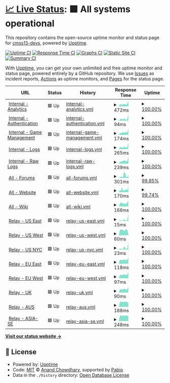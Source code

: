 # [📈 Live Status](https://status.cm-ss13.com): <!--live status--> **🟩 All systems operational**

This repository contains the open-source uptime monitor and status page for [cmss13-devs](https://cm-ss13.com), powered by [Upptime](https://github.com/upptime/upptime).

[![Uptime CI](https://github.com/cmss13-devs/status/workflows/Uptime%20CI/badge.svg)](https://github.com/cmss13-devs/status/actions?query=workflow%3A%22Uptime+CI%22)
[![Response Time CI](https://github.com/cmss13-devs/status/workflows/Response%20Time%20CI/badge.svg)](https://github.com/cmss13-devs/status/actions?query=workflow%3A%22Response+Time+CI%22)
[![Graphs CI](https://github.com/cmss13-devs/status/workflows/Graphs%20CI/badge.svg)](https://github.com/cmss13-devs/status/actions?query=workflow%3A%22Graphs+CI%22)
[![Static Site CI](https://github.com/cmss13-devs/status/workflows/Static%20Site%20CI/badge.svg)](https://github.com/cmss13-devs/status/actions?query=workflow%3A%22Static+Site+CI%22)
[![Summary CI](https://github.com/cmss13-devs/status/workflows/Summary%20CI/badge.svg)](https://github.com/cmss13-devs/status/actions?query=workflow%3A%22Summary+CI%22)

With [Upptime](https://upptime.js.org), you can get your own unlimited and free uptime monitor and status page, powered entirely by a GitHub repository. We use [Issues](https://github.com/cmss13-devs/status/issues) as incident reports, [Actions](https://github.com/cmss13-devs/status/actions) as uptime monitors, and [Pages](https://status.cm-ss13.com) for the status page.

<!--start: status pages-->
<!-- This summary is generated by Upptime (https://github.com/upptime/upptime) -->
<!-- Do not edit this manually, your changes will be overwritten -->
<!-- prettier-ignore -->
| URL | Status | History | Response Time | Uptime |
| --- | ------ | ------- | ------------- | ------ |
| <img alt="" src="https://icons.duckduckgo.com/ip3/grafana.cm-ss13.com.ico" height="13"> [Internal - Analytics](https://grafana.cm-ss13.com) | 🟩 Up | [internal-analytics.yml](https://github.com/cmss13-devs/status/commits/HEAD/history/internal-analytics.yml) | <details><summary><img alt="Response time graph" src="./graphs/internal-analytics/response-time-week.png" height="20"> 472ms</summary><br><a href="https://status.cm-ss13.com/history/internal-analytics"><img alt="Response time 804" src="https://img.shields.io/endpoint?url=https%3A%2F%2Fraw.githubusercontent.com%2Fcmss13-devs%2Fstatus%2FHEAD%2Fapi%2Finternal-analytics%2Fresponse-time.json"></a><br><a href="https://status.cm-ss13.com/history/internal-analytics"><img alt="24-hour response time 1018" src="https://img.shields.io/endpoint?url=https%3A%2F%2Fraw.githubusercontent.com%2Fcmss13-devs%2Fstatus%2FHEAD%2Fapi%2Finternal-analytics%2Fresponse-time-day.json"></a><br><a href="https://status.cm-ss13.com/history/internal-analytics"><img alt="7-day response time 472" src="https://img.shields.io/endpoint?url=https%3A%2F%2Fraw.githubusercontent.com%2Fcmss13-devs%2Fstatus%2FHEAD%2Fapi%2Finternal-analytics%2Fresponse-time-week.json"></a><br><a href="https://status.cm-ss13.com/history/internal-analytics"><img alt="30-day response time 1180" src="https://img.shields.io/endpoint?url=https%3A%2F%2Fraw.githubusercontent.com%2Fcmss13-devs%2Fstatus%2FHEAD%2Fapi%2Finternal-analytics%2Fresponse-time-month.json"></a><br><a href="https://status.cm-ss13.com/history/internal-analytics"><img alt="1-year response time 804" src="https://img.shields.io/endpoint?url=https%3A%2F%2Fraw.githubusercontent.com%2Fcmss13-devs%2Fstatus%2FHEAD%2Fapi%2Finternal-analytics%2Fresponse-time-year.json"></a></details> | <details><summary><a href="https://status.cm-ss13.com/history/internal-analytics">100.00%</a></summary><a href="https://status.cm-ss13.com/history/internal-analytics"><img alt="All-time uptime 99.93%" src="https://img.shields.io/endpoint?url=https%3A%2F%2Fraw.githubusercontent.com%2Fcmss13-devs%2Fstatus%2FHEAD%2Fapi%2Finternal-analytics%2Fuptime.json"></a><br><a href="https://status.cm-ss13.com/history/internal-analytics"><img alt="24-hour uptime 100.00%" src="https://img.shields.io/endpoint?url=https%3A%2F%2Fraw.githubusercontent.com%2Fcmss13-devs%2Fstatus%2FHEAD%2Fapi%2Finternal-analytics%2Fuptime-day.json"></a><br><a href="https://status.cm-ss13.com/history/internal-analytics"><img alt="7-day uptime 100.00%" src="https://img.shields.io/endpoint?url=https%3A%2F%2Fraw.githubusercontent.com%2Fcmss13-devs%2Fstatus%2FHEAD%2Fapi%2Finternal-analytics%2Fuptime-week.json"></a><br><a href="https://status.cm-ss13.com/history/internal-analytics"><img alt="30-day uptime 99.83%" src="https://img.shields.io/endpoint?url=https%3A%2F%2Fraw.githubusercontent.com%2Fcmss13-devs%2Fstatus%2FHEAD%2Fapi%2Finternal-analytics%2Fuptime-month.json"></a><br><a href="https://status.cm-ss13.com/history/internal-analytics"><img alt="1-year uptime 99.93%" src="https://img.shields.io/endpoint?url=https%3A%2F%2Fraw.githubusercontent.com%2Fcmss13-devs%2Fstatus%2FHEAD%2Fapi%2Finternal-analytics%2Fuptime-year.json"></a></details>
| <img alt="" src="https://icons.duckduckgo.com/ip3/auth.cm-ss13.com.ico" height="13"> [Internal - Authentication](https://auth.cm-ss13.com) | 🟩 Up | [internal-authentication.yml](https://github.com/cmss13-devs/status/commits/HEAD/history/internal-authentication.yml) | <details><summary><img alt="Response time graph" src="./graphs/internal-authentication/response-time-week.png" height="20"> 94ms</summary><br><a href="https://status.cm-ss13.com/history/internal-authentication"><img alt="Response time 477" src="https://img.shields.io/endpoint?url=https%3A%2F%2Fraw.githubusercontent.com%2Fcmss13-devs%2Fstatus%2FHEAD%2Fapi%2Finternal-authentication%2Fresponse-time.json"></a><br><a href="https://status.cm-ss13.com/history/internal-authentication"><img alt="24-hour response time 273" src="https://img.shields.io/endpoint?url=https%3A%2F%2Fraw.githubusercontent.com%2Fcmss13-devs%2Fstatus%2FHEAD%2Fapi%2Finternal-authentication%2Fresponse-time-day.json"></a><br><a href="https://status.cm-ss13.com/history/internal-authentication"><img alt="7-day response time 94" src="https://img.shields.io/endpoint?url=https%3A%2F%2Fraw.githubusercontent.com%2Fcmss13-devs%2Fstatus%2FHEAD%2Fapi%2Finternal-authentication%2Fresponse-time-week.json"></a><br><a href="https://status.cm-ss13.com/history/internal-authentication"><img alt="30-day response time 1066" src="https://img.shields.io/endpoint?url=https%3A%2F%2Fraw.githubusercontent.com%2Fcmss13-devs%2Fstatus%2FHEAD%2Fapi%2Finternal-authentication%2Fresponse-time-month.json"></a><br><a href="https://status.cm-ss13.com/history/internal-authentication"><img alt="1-year response time 477" src="https://img.shields.io/endpoint?url=https%3A%2F%2Fraw.githubusercontent.com%2Fcmss13-devs%2Fstatus%2FHEAD%2Fapi%2Finternal-authentication%2Fresponse-time-year.json"></a></details> | <details><summary><a href="https://status.cm-ss13.com/history/internal-authentication">100.00%</a></summary><a href="https://status.cm-ss13.com/history/internal-authentication"><img alt="All-time uptime 99.94%" src="https://img.shields.io/endpoint?url=https%3A%2F%2Fraw.githubusercontent.com%2Fcmss13-devs%2Fstatus%2FHEAD%2Fapi%2Finternal-authentication%2Fuptime.json"></a><br><a href="https://status.cm-ss13.com/history/internal-authentication"><img alt="24-hour uptime 100.00%" src="https://img.shields.io/endpoint?url=https%3A%2F%2Fraw.githubusercontent.com%2Fcmss13-devs%2Fstatus%2FHEAD%2Fapi%2Finternal-authentication%2Fuptime-day.json"></a><br><a href="https://status.cm-ss13.com/history/internal-authentication"><img alt="7-day uptime 100.00%" src="https://img.shields.io/endpoint?url=https%3A%2F%2Fraw.githubusercontent.com%2Fcmss13-devs%2Fstatus%2FHEAD%2Fapi%2Finternal-authentication%2Fuptime-week.json"></a><br><a href="https://status.cm-ss13.com/history/internal-authentication"><img alt="30-day uptime 99.85%" src="https://img.shields.io/endpoint?url=https%3A%2F%2Fraw.githubusercontent.com%2Fcmss13-devs%2Fstatus%2FHEAD%2Fapi%2Finternal-authentication%2Fuptime-month.json"></a><br><a href="https://status.cm-ss13.com/history/internal-authentication"><img alt="1-year uptime 99.94%" src="https://img.shields.io/endpoint?url=https%3A%2F%2Fraw.githubusercontent.com%2Fcmss13-devs%2Fstatus%2FHEAD%2Fapi%2Finternal-authentication%2Fuptime-year.json"></a></details>
| <img alt="" src="https://icons.duckduckgo.com/ip3/tgs.cm-ss13.com.ico" height="13"> [Internal - Game Management](https://tgs.cm-ss13.com) | 🟩 Up | [internal-game-management.yml](https://github.com/cmss13-devs/status/commits/HEAD/history/internal-game-management.yml) | <details><summary><img alt="Response time graph" src="./graphs/internal-game-management/response-time-week.png" height="20"> 174ms</summary><br><a href="https://status.cm-ss13.com/history/internal-game-management"><img alt="Response time 434" src="https://img.shields.io/endpoint?url=https%3A%2F%2Fraw.githubusercontent.com%2Fcmss13-devs%2Fstatus%2FHEAD%2Fapi%2Finternal-game-management%2Fresponse-time.json"></a><br><a href="https://status.cm-ss13.com/history/internal-game-management"><img alt="24-hour response time 379" src="https://img.shields.io/endpoint?url=https%3A%2F%2Fraw.githubusercontent.com%2Fcmss13-devs%2Fstatus%2FHEAD%2Fapi%2Finternal-game-management%2Fresponse-time-day.json"></a><br><a href="https://status.cm-ss13.com/history/internal-game-management"><img alt="7-day response time 174" src="https://img.shields.io/endpoint?url=https%3A%2F%2Fraw.githubusercontent.com%2Fcmss13-devs%2Fstatus%2FHEAD%2Fapi%2Finternal-game-management%2Fresponse-time-week.json"></a><br><a href="https://status.cm-ss13.com/history/internal-game-management"><img alt="30-day response time 808" src="https://img.shields.io/endpoint?url=https%3A%2F%2Fraw.githubusercontent.com%2Fcmss13-devs%2Fstatus%2FHEAD%2Fapi%2Finternal-game-management%2Fresponse-time-month.json"></a><br><a href="https://status.cm-ss13.com/history/internal-game-management"><img alt="1-year response time 434" src="https://img.shields.io/endpoint?url=https%3A%2F%2Fraw.githubusercontent.com%2Fcmss13-devs%2Fstatus%2FHEAD%2Fapi%2Finternal-game-management%2Fresponse-time-year.json"></a></details> | <details><summary><a href="https://status.cm-ss13.com/history/internal-game-management">100.00%</a></summary><a href="https://status.cm-ss13.com/history/internal-game-management"><img alt="All-time uptime 99.92%" src="https://img.shields.io/endpoint?url=https%3A%2F%2Fraw.githubusercontent.com%2Fcmss13-devs%2Fstatus%2FHEAD%2Fapi%2Finternal-game-management%2Fuptime.json"></a><br><a href="https://status.cm-ss13.com/history/internal-game-management"><img alt="24-hour uptime 100.00%" src="https://img.shields.io/endpoint?url=https%3A%2F%2Fraw.githubusercontent.com%2Fcmss13-devs%2Fstatus%2FHEAD%2Fapi%2Finternal-game-management%2Fuptime-day.json"></a><br><a href="https://status.cm-ss13.com/history/internal-game-management"><img alt="7-day uptime 100.00%" src="https://img.shields.io/endpoint?url=https%3A%2F%2Fraw.githubusercontent.com%2Fcmss13-devs%2Fstatus%2FHEAD%2Fapi%2Finternal-game-management%2Fuptime-week.json"></a><br><a href="https://status.cm-ss13.com/history/internal-game-management"><img alt="30-day uptime 99.80%" src="https://img.shields.io/endpoint?url=https%3A%2F%2Fraw.githubusercontent.com%2Fcmss13-devs%2Fstatus%2FHEAD%2Fapi%2Finternal-game-management%2Fuptime-month.json"></a><br><a href="https://status.cm-ss13.com/history/internal-game-management"><img alt="1-year uptime 99.92%" src="https://img.shields.io/endpoint?url=https%3A%2F%2Fraw.githubusercontent.com%2Fcmss13-devs%2Fstatus%2FHEAD%2Fapi%2Finternal-game-management%2Fuptime-year.json"></a></details>
| <img alt="" src="https://icons.duckduckgo.com/ip3/logs.cm-ss13.com.ico" height="13"> [Internal - Logs](https://logs.cm-ss13.com) | 🟩 Up | [internal-logs.yml](https://github.com/cmss13-devs/status/commits/HEAD/history/internal-logs.yml) | <details><summary><img alt="Response time graph" src="./graphs/internal-logs/response-time-week.png" height="20"> 265ms</summary><br><a href="https://status.cm-ss13.com/history/internal-logs"><img alt="Response time 572" src="https://img.shields.io/endpoint?url=https%3A%2F%2Fraw.githubusercontent.com%2Fcmss13-devs%2Fstatus%2FHEAD%2Fapi%2Finternal-logs%2Fresponse-time.json"></a><br><a href="https://status.cm-ss13.com/history/internal-logs"><img alt="24-hour response time 687" src="https://img.shields.io/endpoint?url=https%3A%2F%2Fraw.githubusercontent.com%2Fcmss13-devs%2Fstatus%2FHEAD%2Fapi%2Finternal-logs%2Fresponse-time-day.json"></a><br><a href="https://status.cm-ss13.com/history/internal-logs"><img alt="7-day response time 265" src="https://img.shields.io/endpoint?url=https%3A%2F%2Fraw.githubusercontent.com%2Fcmss13-devs%2Fstatus%2FHEAD%2Fapi%2Finternal-logs%2Fresponse-time-week.json"></a><br><a href="https://status.cm-ss13.com/history/internal-logs"><img alt="30-day response time 919" src="https://img.shields.io/endpoint?url=https%3A%2F%2Fraw.githubusercontent.com%2Fcmss13-devs%2Fstatus%2FHEAD%2Fapi%2Finternal-logs%2Fresponse-time-month.json"></a><br><a href="https://status.cm-ss13.com/history/internal-logs"><img alt="1-year response time 572" src="https://img.shields.io/endpoint?url=https%3A%2F%2Fraw.githubusercontent.com%2Fcmss13-devs%2Fstatus%2FHEAD%2Fapi%2Finternal-logs%2Fresponse-time-year.json"></a></details> | <details><summary><a href="https://status.cm-ss13.com/history/internal-logs">100.00%</a></summary><a href="https://status.cm-ss13.com/history/internal-logs"><img alt="All-time uptime 99.92%" src="https://img.shields.io/endpoint?url=https%3A%2F%2Fraw.githubusercontent.com%2Fcmss13-devs%2Fstatus%2FHEAD%2Fapi%2Finternal-logs%2Fuptime.json"></a><br><a href="https://status.cm-ss13.com/history/internal-logs"><img alt="24-hour uptime 100.00%" src="https://img.shields.io/endpoint?url=https%3A%2F%2Fraw.githubusercontent.com%2Fcmss13-devs%2Fstatus%2FHEAD%2Fapi%2Finternal-logs%2Fuptime-day.json"></a><br><a href="https://status.cm-ss13.com/history/internal-logs"><img alt="7-day uptime 100.00%" src="https://img.shields.io/endpoint?url=https%3A%2F%2Fraw.githubusercontent.com%2Fcmss13-devs%2Fstatus%2FHEAD%2Fapi%2Finternal-logs%2Fuptime-week.json"></a><br><a href="https://status.cm-ss13.com/history/internal-logs"><img alt="30-day uptime 99.83%" src="https://img.shields.io/endpoint?url=https%3A%2F%2Fraw.githubusercontent.com%2Fcmss13-devs%2Fstatus%2FHEAD%2Fapi%2Finternal-logs%2Fuptime-month.json"></a><br><a href="https://status.cm-ss13.com/history/internal-logs"><img alt="1-year uptime 99.92%" src="https://img.shields.io/endpoint?url=https%3A%2F%2Fraw.githubusercontent.com%2Fcmss13-devs%2Fstatus%2FHEAD%2Fapi%2Finternal-logs%2Fuptime-year.json"></a></details>
| <img alt="" src="https://icons.duckduckgo.com/ip3/raw-logs.cm-ss13.com.ico" height="13"> [Internal - Raw Logs](https://raw-logs.cm-ss13.com) | 🟩 Up | [internal-raw-logs.yml](https://github.com/cmss13-devs/status/commits/HEAD/history/internal-raw-logs.yml) | <details><summary><img alt="Response time graph" src="./graphs/internal-raw-logs/response-time-week.png" height="20"> 239ms</summary><br><a href="https://status.cm-ss13.com/history/internal-raw-logs"><img alt="Response time 511" src="https://img.shields.io/endpoint?url=https%3A%2F%2Fraw.githubusercontent.com%2Fcmss13-devs%2Fstatus%2FHEAD%2Fapi%2Finternal-raw-logs%2Fresponse-time.json"></a><br><a href="https://status.cm-ss13.com/history/internal-raw-logs"><img alt="24-hour response time 499" src="https://img.shields.io/endpoint?url=https%3A%2F%2Fraw.githubusercontent.com%2Fcmss13-devs%2Fstatus%2FHEAD%2Fapi%2Finternal-raw-logs%2Fresponse-time-day.json"></a><br><a href="https://status.cm-ss13.com/history/internal-raw-logs"><img alt="7-day response time 239" src="https://img.shields.io/endpoint?url=https%3A%2F%2Fraw.githubusercontent.com%2Fcmss13-devs%2Fstatus%2FHEAD%2Fapi%2Finternal-raw-logs%2Fresponse-time-week.json"></a><br><a href="https://status.cm-ss13.com/history/internal-raw-logs"><img alt="30-day response time 890" src="https://img.shields.io/endpoint?url=https%3A%2F%2Fraw.githubusercontent.com%2Fcmss13-devs%2Fstatus%2FHEAD%2Fapi%2Finternal-raw-logs%2Fresponse-time-month.json"></a><br><a href="https://status.cm-ss13.com/history/internal-raw-logs"><img alt="1-year response time 511" src="https://img.shields.io/endpoint?url=https%3A%2F%2Fraw.githubusercontent.com%2Fcmss13-devs%2Fstatus%2FHEAD%2Fapi%2Finternal-raw-logs%2Fresponse-time-year.json"></a></details> | <details><summary><a href="https://status.cm-ss13.com/history/internal-raw-logs">100.00%</a></summary><a href="https://status.cm-ss13.com/history/internal-raw-logs"><img alt="All-time uptime 99.90%" src="https://img.shields.io/endpoint?url=https%3A%2F%2Fraw.githubusercontent.com%2Fcmss13-devs%2Fstatus%2FHEAD%2Fapi%2Finternal-raw-logs%2Fuptime.json"></a><br><a href="https://status.cm-ss13.com/history/internal-raw-logs"><img alt="24-hour uptime 100.00%" src="https://img.shields.io/endpoint?url=https%3A%2F%2Fraw.githubusercontent.com%2Fcmss13-devs%2Fstatus%2FHEAD%2Fapi%2Finternal-raw-logs%2Fuptime-day.json"></a><br><a href="https://status.cm-ss13.com/history/internal-raw-logs"><img alt="7-day uptime 100.00%" src="https://img.shields.io/endpoint?url=https%3A%2F%2Fraw.githubusercontent.com%2Fcmss13-devs%2Fstatus%2FHEAD%2Fapi%2Finternal-raw-logs%2Fuptime-week.json"></a><br><a href="https://status.cm-ss13.com/history/internal-raw-logs"><img alt="30-day uptime 99.84%" src="https://img.shields.io/endpoint?url=https%3A%2F%2Fraw.githubusercontent.com%2Fcmss13-devs%2Fstatus%2FHEAD%2Fapi%2Finternal-raw-logs%2Fuptime-month.json"></a><br><a href="https://status.cm-ss13.com/history/internal-raw-logs"><img alt="1-year uptime 99.90%" src="https://img.shields.io/endpoint?url=https%3A%2F%2Fraw.githubusercontent.com%2Fcmss13-devs%2Fstatus%2FHEAD%2Fapi%2Finternal-raw-logs%2Fuptime-year.json"></a></details>
| <img alt="" src="https://icons.duckduckgo.com/ip3/forum.cm-ss13.com.ico" height="13"> [All - Forums](https://forum.cm-ss13.com) | 🟩 Up | [all-forums.yml](https://github.com/cmss13-devs/status/commits/HEAD/history/all-forums.yml) | <details><summary><img alt="Response time graph" src="./graphs/all-forums/response-time-week.png" height="20"> 301ms</summary><br><a href="https://status.cm-ss13.com/history/all-forums"><img alt="Response time 448" src="https://img.shields.io/endpoint?url=https%3A%2F%2Fraw.githubusercontent.com%2Fcmss13-devs%2Fstatus%2FHEAD%2Fapi%2Fall-forums%2Fresponse-time.json"></a><br><a href="https://status.cm-ss13.com/history/all-forums"><img alt="24-hour response time 409" src="https://img.shields.io/endpoint?url=https%3A%2F%2Fraw.githubusercontent.com%2Fcmss13-devs%2Fstatus%2FHEAD%2Fapi%2Fall-forums%2Fresponse-time-day.json"></a><br><a href="https://status.cm-ss13.com/history/all-forums"><img alt="7-day response time 301" src="https://img.shields.io/endpoint?url=https%3A%2F%2Fraw.githubusercontent.com%2Fcmss13-devs%2Fstatus%2FHEAD%2Fapi%2Fall-forums%2Fresponse-time-week.json"></a><br><a href="https://status.cm-ss13.com/history/all-forums"><img alt="30-day response time 813" src="https://img.shields.io/endpoint?url=https%3A%2F%2Fraw.githubusercontent.com%2Fcmss13-devs%2Fstatus%2FHEAD%2Fapi%2Fall-forums%2Fresponse-time-month.json"></a><br><a href="https://status.cm-ss13.com/history/all-forums"><img alt="1-year response time 448" src="https://img.shields.io/endpoint?url=https%3A%2F%2Fraw.githubusercontent.com%2Fcmss13-devs%2Fstatus%2FHEAD%2Fapi%2Fall-forums%2Fresponse-time-year.json"></a></details> | <details><summary><a href="https://status.cm-ss13.com/history/all-forums">99.85%</a></summary><a href="https://status.cm-ss13.com/history/all-forums"><img alt="All-time uptime 99.93%" src="https://img.shields.io/endpoint?url=https%3A%2F%2Fraw.githubusercontent.com%2Fcmss13-devs%2Fstatus%2FHEAD%2Fapi%2Fall-forums%2Fuptime.json"></a><br><a href="https://status.cm-ss13.com/history/all-forums"><img alt="24-hour uptime 100.00%" src="https://img.shields.io/endpoint?url=https%3A%2F%2Fraw.githubusercontent.com%2Fcmss13-devs%2Fstatus%2FHEAD%2Fapi%2Fall-forums%2Fuptime-day.json"></a><br><a href="https://status.cm-ss13.com/history/all-forums"><img alt="7-day uptime 99.85%" src="https://img.shields.io/endpoint?url=https%3A%2F%2Fraw.githubusercontent.com%2Fcmss13-devs%2Fstatus%2FHEAD%2Fapi%2Fall-forums%2Fuptime-week.json"></a><br><a href="https://status.cm-ss13.com/history/all-forums"><img alt="30-day uptime 99.83%" src="https://img.shields.io/endpoint?url=https%3A%2F%2Fraw.githubusercontent.com%2Fcmss13-devs%2Fstatus%2FHEAD%2Fapi%2Fall-forums%2Fuptime-month.json"></a><br><a href="https://status.cm-ss13.com/history/all-forums"><img alt="1-year uptime 99.93%" src="https://img.shields.io/endpoint?url=https%3A%2F%2Fraw.githubusercontent.com%2Fcmss13-devs%2Fstatus%2FHEAD%2Fapi%2Fall-forums%2Fuptime-year.json"></a></details>
| <img alt="" src="https://icons.duckduckgo.com/ip3/cm-ss13.com.ico" height="13"> [All - Website](https://cm-ss13.com) | 🟩 Up | [all-website.yml](https://github.com/cmss13-devs/status/commits/HEAD/history/all-website.yml) | <details><summary><img alt="Response time graph" src="./graphs/all-website/response-time-week.png" height="20"> 170ms</summary><br><a href="https://status.cm-ss13.com/history/all-website"><img alt="Response time 468" src="https://img.shields.io/endpoint?url=https%3A%2F%2Fraw.githubusercontent.com%2Fcmss13-devs%2Fstatus%2FHEAD%2Fapi%2Fall-website%2Fresponse-time.json"></a><br><a href="https://status.cm-ss13.com/history/all-website"><img alt="24-hour response time 371" src="https://img.shields.io/endpoint?url=https%3A%2F%2Fraw.githubusercontent.com%2Fcmss13-devs%2Fstatus%2FHEAD%2Fapi%2Fall-website%2Fresponse-time-day.json"></a><br><a href="https://status.cm-ss13.com/history/all-website"><img alt="7-day response time 170" src="https://img.shields.io/endpoint?url=https%3A%2F%2Fraw.githubusercontent.com%2Fcmss13-devs%2Fstatus%2FHEAD%2Fapi%2Fall-website%2Fresponse-time-week.json"></a><br><a href="https://status.cm-ss13.com/history/all-website"><img alt="30-day response time 766" src="https://img.shields.io/endpoint?url=https%3A%2F%2Fraw.githubusercontent.com%2Fcmss13-devs%2Fstatus%2FHEAD%2Fapi%2Fall-website%2Fresponse-time-month.json"></a><br><a href="https://status.cm-ss13.com/history/all-website"><img alt="1-year response time 468" src="https://img.shields.io/endpoint?url=https%3A%2F%2Fraw.githubusercontent.com%2Fcmss13-devs%2Fstatus%2FHEAD%2Fapi%2Fall-website%2Fresponse-time-year.json"></a></details> | <details><summary><a href="https://status.cm-ss13.com/history/all-website">99.74%</a></summary><a href="https://status.cm-ss13.com/history/all-website"><img alt="All-time uptime 99.92%" src="https://img.shields.io/endpoint?url=https%3A%2F%2Fraw.githubusercontent.com%2Fcmss13-devs%2Fstatus%2FHEAD%2Fapi%2Fall-website%2Fuptime.json"></a><br><a href="https://status.cm-ss13.com/history/all-website"><img alt="24-hour uptime 100.00%" src="https://img.shields.io/endpoint?url=https%3A%2F%2Fraw.githubusercontent.com%2Fcmss13-devs%2Fstatus%2FHEAD%2Fapi%2Fall-website%2Fuptime-day.json"></a><br><a href="https://status.cm-ss13.com/history/all-website"><img alt="7-day uptime 99.74%" src="https://img.shields.io/endpoint?url=https%3A%2F%2Fraw.githubusercontent.com%2Fcmss13-devs%2Fstatus%2FHEAD%2Fapi%2Fall-website%2Fuptime-week.json"></a><br><a href="https://status.cm-ss13.com/history/all-website"><img alt="30-day uptime 99.80%" src="https://img.shields.io/endpoint?url=https%3A%2F%2Fraw.githubusercontent.com%2Fcmss13-devs%2Fstatus%2FHEAD%2Fapi%2Fall-website%2Fuptime-month.json"></a><br><a href="https://status.cm-ss13.com/history/all-website"><img alt="1-year uptime 99.92%" src="https://img.shields.io/endpoint?url=https%3A%2F%2Fraw.githubusercontent.com%2Fcmss13-devs%2Fstatus%2FHEAD%2Fapi%2Fall-website%2Fuptime-year.json"></a></details>
| <img alt="" src="https://icons.duckduckgo.com/ip3/cm-ss13.com.ico" height="13"> [All - Wiki](https://cm-ss13.com/wiki) | 🟩 Up | [all-wiki.yml](https://github.com/cmss13-devs/status/commits/HEAD/history/all-wiki.yml) | <details><summary><img alt="Response time graph" src="./graphs/all-wiki/response-time-week.png" height="20"> 166ms</summary><br><a href="https://status.cm-ss13.com/history/all-wiki"><img alt="Response time 607" src="https://img.shields.io/endpoint?url=https%3A%2F%2Fraw.githubusercontent.com%2Fcmss13-devs%2Fstatus%2FHEAD%2Fapi%2Fall-wiki%2Fresponse-time.json"></a><br><a href="https://status.cm-ss13.com/history/all-wiki"><img alt="24-hour response time 274" src="https://img.shields.io/endpoint?url=https%3A%2F%2Fraw.githubusercontent.com%2Fcmss13-devs%2Fstatus%2FHEAD%2Fapi%2Fall-wiki%2Fresponse-time-day.json"></a><br><a href="https://status.cm-ss13.com/history/all-wiki"><img alt="7-day response time 166" src="https://img.shields.io/endpoint?url=https%3A%2F%2Fraw.githubusercontent.com%2Fcmss13-devs%2Fstatus%2FHEAD%2Fapi%2Fall-wiki%2Fresponse-time-week.json"></a><br><a href="https://status.cm-ss13.com/history/all-wiki"><img alt="30-day response time 770" src="https://img.shields.io/endpoint?url=https%3A%2F%2Fraw.githubusercontent.com%2Fcmss13-devs%2Fstatus%2FHEAD%2Fapi%2Fall-wiki%2Fresponse-time-month.json"></a><br><a href="https://status.cm-ss13.com/history/all-wiki"><img alt="1-year response time 607" src="https://img.shields.io/endpoint?url=https%3A%2F%2Fraw.githubusercontent.com%2Fcmss13-devs%2Fstatus%2FHEAD%2Fapi%2Fall-wiki%2Fresponse-time-year.json"></a></details> | <details><summary><a href="https://status.cm-ss13.com/history/all-wiki">100.00%</a></summary><a href="https://status.cm-ss13.com/history/all-wiki"><img alt="All-time uptime 99.93%" src="https://img.shields.io/endpoint?url=https%3A%2F%2Fraw.githubusercontent.com%2Fcmss13-devs%2Fstatus%2FHEAD%2Fapi%2Fall-wiki%2Fuptime.json"></a><br><a href="https://status.cm-ss13.com/history/all-wiki"><img alt="24-hour uptime 100.00%" src="https://img.shields.io/endpoint?url=https%3A%2F%2Fraw.githubusercontent.com%2Fcmss13-devs%2Fstatus%2FHEAD%2Fapi%2Fall-wiki%2Fuptime-day.json"></a><br><a href="https://status.cm-ss13.com/history/all-wiki"><img alt="7-day uptime 100.00%" src="https://img.shields.io/endpoint?url=https%3A%2F%2Fraw.githubusercontent.com%2Fcmss13-devs%2Fstatus%2FHEAD%2Fapi%2Fall-wiki%2Fuptime-week.json"></a><br><a href="https://status.cm-ss13.com/history/all-wiki"><img alt="30-day uptime 99.82%" src="https://img.shields.io/endpoint?url=https%3A%2F%2Fraw.githubusercontent.com%2Fcmss13-devs%2Fstatus%2FHEAD%2Fapi%2Fall-wiki%2Fuptime-month.json"></a><br><a href="https://status.cm-ss13.com/history/all-wiki"><img alt="1-year uptime 99.93%" src="https://img.shields.io/endpoint?url=https%3A%2F%2Fraw.githubusercontent.com%2Fcmss13-devs%2Fstatus%2FHEAD%2Fapi%2Fall-wiki%2Fuptime-year.json"></a></details>
| <img alt="" src="https://icons.duckduckgo.com/ip3/null.ico" height="13"> [Relay - US East](us-e.cm-ss13.com) | 🟩 Up | [relay-us-east.yml](https://github.com/cmss13-devs/status/commits/HEAD/history/relay-us-east.yml) | <details><summary><img alt="Response time graph" src="./graphs/relay-us-east/response-time-week.png" height="20"> 15ms</summary><br><a href="https://status.cm-ss13.com/history/relay-us-east"><img alt="Response time 35" src="https://img.shields.io/endpoint?url=https%3A%2F%2Fraw.githubusercontent.com%2Fcmss13-devs%2Fstatus%2FHEAD%2Fapi%2Frelay-us-east%2Fresponse-time.json"></a><br><a href="https://status.cm-ss13.com/history/relay-us-east"><img alt="24-hour response time 66" src="https://img.shields.io/endpoint?url=https%3A%2F%2Fraw.githubusercontent.com%2Fcmss13-devs%2Fstatus%2FHEAD%2Fapi%2Frelay-us-east%2Fresponse-time-day.json"></a><br><a href="https://status.cm-ss13.com/history/relay-us-east"><img alt="7-day response time 15" src="https://img.shields.io/endpoint?url=https%3A%2F%2Fraw.githubusercontent.com%2Fcmss13-devs%2Fstatus%2FHEAD%2Fapi%2Frelay-us-east%2Fresponse-time-week.json"></a><br><a href="https://status.cm-ss13.com/history/relay-us-east"><img alt="30-day response time 28" src="https://img.shields.io/endpoint?url=https%3A%2F%2Fraw.githubusercontent.com%2Fcmss13-devs%2Fstatus%2FHEAD%2Fapi%2Frelay-us-east%2Fresponse-time-month.json"></a><br><a href="https://status.cm-ss13.com/history/relay-us-east"><img alt="1-year response time 35" src="https://img.shields.io/endpoint?url=https%3A%2F%2Fraw.githubusercontent.com%2Fcmss13-devs%2Fstatus%2FHEAD%2Fapi%2Frelay-us-east%2Fresponse-time-year.json"></a></details> | <details><summary><a href="https://status.cm-ss13.com/history/relay-us-east">100.00%</a></summary><a href="https://status.cm-ss13.com/history/relay-us-east"><img alt="All-time uptime 99.97%" src="https://img.shields.io/endpoint?url=https%3A%2F%2Fraw.githubusercontent.com%2Fcmss13-devs%2Fstatus%2FHEAD%2Fapi%2Frelay-us-east%2Fuptime.json"></a><br><a href="https://status.cm-ss13.com/history/relay-us-east"><img alt="24-hour uptime 100.00%" src="https://img.shields.io/endpoint?url=https%3A%2F%2Fraw.githubusercontent.com%2Fcmss13-devs%2Fstatus%2FHEAD%2Fapi%2Frelay-us-east%2Fuptime-day.json"></a><br><a href="https://status.cm-ss13.com/history/relay-us-east"><img alt="7-day uptime 100.00%" src="https://img.shields.io/endpoint?url=https%3A%2F%2Fraw.githubusercontent.com%2Fcmss13-devs%2Fstatus%2FHEAD%2Fapi%2Frelay-us-east%2Fuptime-week.json"></a><br><a href="https://status.cm-ss13.com/history/relay-us-east"><img alt="30-day uptime 100.00%" src="https://img.shields.io/endpoint?url=https%3A%2F%2Fraw.githubusercontent.com%2Fcmss13-devs%2Fstatus%2FHEAD%2Fapi%2Frelay-us-east%2Fuptime-month.json"></a><br><a href="https://status.cm-ss13.com/history/relay-us-east"><img alt="1-year uptime 99.97%" src="https://img.shields.io/endpoint?url=https%3A%2F%2Fraw.githubusercontent.com%2Fcmss13-devs%2Fstatus%2FHEAD%2Fapi%2Frelay-us-east%2Fuptime-year.json"></a></details>
| <img alt="" src="https://icons.duckduckgo.com/ip3/null.ico" height="13"> [Relay - US West](us-w.cm-ss13.com) | 🟩 Up | [relay-us-west.yml](https://github.com/cmss13-devs/status/commits/HEAD/history/relay-us-west.yml) | <details><summary><img alt="Response time graph" src="./graphs/relay-us-west/response-time-week.png" height="20"> 60ms</summary><br><a href="https://status.cm-ss13.com/history/relay-us-west"><img alt="Response time 52" src="https://img.shields.io/endpoint?url=https%3A%2F%2Fraw.githubusercontent.com%2Fcmss13-devs%2Fstatus%2FHEAD%2Fapi%2Frelay-us-west%2Fresponse-time.json"></a><br><a href="https://status.cm-ss13.com/history/relay-us-west"><img alt="24-hour response time 16" src="https://img.shields.io/endpoint?url=https%3A%2F%2Fraw.githubusercontent.com%2Fcmss13-devs%2Fstatus%2FHEAD%2Fapi%2Frelay-us-west%2Fresponse-time-day.json"></a><br><a href="https://status.cm-ss13.com/history/relay-us-west"><img alt="7-day response time 60" src="https://img.shields.io/endpoint?url=https%3A%2F%2Fraw.githubusercontent.com%2Fcmss13-devs%2Fstatus%2FHEAD%2Fapi%2Frelay-us-west%2Fresponse-time-week.json"></a><br><a href="https://status.cm-ss13.com/history/relay-us-west"><img alt="30-day response time 51" src="https://img.shields.io/endpoint?url=https%3A%2F%2Fraw.githubusercontent.com%2Fcmss13-devs%2Fstatus%2FHEAD%2Fapi%2Frelay-us-west%2Fresponse-time-month.json"></a><br><a href="https://status.cm-ss13.com/history/relay-us-west"><img alt="1-year response time 52" src="https://img.shields.io/endpoint?url=https%3A%2F%2Fraw.githubusercontent.com%2Fcmss13-devs%2Fstatus%2FHEAD%2Fapi%2Frelay-us-west%2Fresponse-time-year.json"></a></details> | <details><summary><a href="https://status.cm-ss13.com/history/relay-us-west">100.00%</a></summary><a href="https://status.cm-ss13.com/history/relay-us-west"><img alt="All-time uptime 99.49%" src="https://img.shields.io/endpoint?url=https%3A%2F%2Fraw.githubusercontent.com%2Fcmss13-devs%2Fstatus%2FHEAD%2Fapi%2Frelay-us-west%2Fuptime.json"></a><br><a href="https://status.cm-ss13.com/history/relay-us-west"><img alt="24-hour uptime 100.00%" src="https://img.shields.io/endpoint?url=https%3A%2F%2Fraw.githubusercontent.com%2Fcmss13-devs%2Fstatus%2FHEAD%2Fapi%2Frelay-us-west%2Fuptime-day.json"></a><br><a href="https://status.cm-ss13.com/history/relay-us-west"><img alt="7-day uptime 100.00%" src="https://img.shields.io/endpoint?url=https%3A%2F%2Fraw.githubusercontent.com%2Fcmss13-devs%2Fstatus%2FHEAD%2Fapi%2Frelay-us-west%2Fuptime-week.json"></a><br><a href="https://status.cm-ss13.com/history/relay-us-west"><img alt="30-day uptime 100.00%" src="https://img.shields.io/endpoint?url=https%3A%2F%2Fraw.githubusercontent.com%2Fcmss13-devs%2Fstatus%2FHEAD%2Fapi%2Frelay-us-west%2Fuptime-month.json"></a><br><a href="https://status.cm-ss13.com/history/relay-us-west"><img alt="1-year uptime 99.49%" src="https://img.shields.io/endpoint?url=https%3A%2F%2Fraw.githubusercontent.com%2Fcmss13-devs%2Fstatus%2FHEAD%2Fapi%2Frelay-us-west%2Fuptime-year.json"></a></details>
| <img alt="" src="https://icons.duckduckgo.com/ip3/null.ico" height="13"> [Relay - US NYC](nyc.cm-ss13.com) | 🟩 Up | [relay-us-nyc.yml](https://github.com/cmss13-devs/status/commits/HEAD/history/relay-us-nyc.yml) | <details><summary><img alt="Response time graph" src="./graphs/relay-us-nyc/response-time-week.png" height="20"> 23ms</summary><br><a href="https://status.cm-ss13.com/history/relay-us-nyc"><img alt="Response time 34" src="https://img.shields.io/endpoint?url=https%3A%2F%2Fraw.githubusercontent.com%2Fcmss13-devs%2Fstatus%2FHEAD%2Fapi%2Frelay-us-nyc%2Fresponse-time.json"></a><br><a href="https://status.cm-ss13.com/history/relay-us-nyc"><img alt="24-hour response time 79" src="https://img.shields.io/endpoint?url=https%3A%2F%2Fraw.githubusercontent.com%2Fcmss13-devs%2Fstatus%2FHEAD%2Fapi%2Frelay-us-nyc%2Fresponse-time-day.json"></a><br><a href="https://status.cm-ss13.com/history/relay-us-nyc"><img alt="7-day response time 23" src="https://img.shields.io/endpoint?url=https%3A%2F%2Fraw.githubusercontent.com%2Fcmss13-devs%2Fstatus%2FHEAD%2Fapi%2Frelay-us-nyc%2Fresponse-time-week.json"></a><br><a href="https://status.cm-ss13.com/history/relay-us-nyc"><img alt="30-day response time 36" src="https://img.shields.io/endpoint?url=https%3A%2F%2Fraw.githubusercontent.com%2Fcmss13-devs%2Fstatus%2FHEAD%2Fapi%2Frelay-us-nyc%2Fresponse-time-month.json"></a><br><a href="https://status.cm-ss13.com/history/relay-us-nyc"><img alt="1-year response time 34" src="https://img.shields.io/endpoint?url=https%3A%2F%2Fraw.githubusercontent.com%2Fcmss13-devs%2Fstatus%2FHEAD%2Fapi%2Frelay-us-nyc%2Fresponse-time-year.json"></a></details> | <details><summary><a href="https://status.cm-ss13.com/history/relay-us-nyc">100.00%</a></summary><a href="https://status.cm-ss13.com/history/relay-us-nyc"><img alt="All-time uptime 100.00%" src="https://img.shields.io/endpoint?url=https%3A%2F%2Fraw.githubusercontent.com%2Fcmss13-devs%2Fstatus%2FHEAD%2Fapi%2Frelay-us-nyc%2Fuptime.json"></a><br><a href="https://status.cm-ss13.com/history/relay-us-nyc"><img alt="24-hour uptime 100.00%" src="https://img.shields.io/endpoint?url=https%3A%2F%2Fraw.githubusercontent.com%2Fcmss13-devs%2Fstatus%2FHEAD%2Fapi%2Frelay-us-nyc%2Fuptime-day.json"></a><br><a href="https://status.cm-ss13.com/history/relay-us-nyc"><img alt="7-day uptime 100.00%" src="https://img.shields.io/endpoint?url=https%3A%2F%2Fraw.githubusercontent.com%2Fcmss13-devs%2Fstatus%2FHEAD%2Fapi%2Frelay-us-nyc%2Fuptime-week.json"></a><br><a href="https://status.cm-ss13.com/history/relay-us-nyc"><img alt="30-day uptime 100.00%" src="https://img.shields.io/endpoint?url=https%3A%2F%2Fraw.githubusercontent.com%2Fcmss13-devs%2Fstatus%2FHEAD%2Fapi%2Frelay-us-nyc%2Fuptime-month.json"></a><br><a href="https://status.cm-ss13.com/history/relay-us-nyc"><img alt="1-year uptime 100.00%" src="https://img.shields.io/endpoint?url=https%3A%2F%2Fraw.githubusercontent.com%2Fcmss13-devs%2Fstatus%2FHEAD%2Fapi%2Frelay-us-nyc%2Fuptime-year.json"></a></details>
| <img alt="" src="https://icons.duckduckgo.com/ip3/null.ico" height="13"> [Relay - EU East](eu-e.cm-ss13.com) | 🟩 Up | [relay-eu-east.yml](https://github.com/cmss13-devs/status/commits/HEAD/history/relay-eu-east.yml) | <details><summary><img alt="Response time graph" src="./graphs/relay-eu-east/response-time-week.png" height="20"> 118ms</summary><br><a href="https://status.cm-ss13.com/history/relay-eu-east"><img alt="Response time 130" src="https://img.shields.io/endpoint?url=https%3A%2F%2Fraw.githubusercontent.com%2Fcmss13-devs%2Fstatus%2FHEAD%2Fapi%2Frelay-eu-east%2Fresponse-time.json"></a><br><a href="https://status.cm-ss13.com/history/relay-eu-east"><img alt="24-hour response time 175" src="https://img.shields.io/endpoint?url=https%3A%2F%2Fraw.githubusercontent.com%2Fcmss13-devs%2Fstatus%2FHEAD%2Fapi%2Frelay-eu-east%2Fresponse-time-day.json"></a><br><a href="https://status.cm-ss13.com/history/relay-eu-east"><img alt="7-day response time 118" src="https://img.shields.io/endpoint?url=https%3A%2F%2Fraw.githubusercontent.com%2Fcmss13-devs%2Fstatus%2FHEAD%2Fapi%2Frelay-eu-east%2Fresponse-time-week.json"></a><br><a href="https://status.cm-ss13.com/history/relay-eu-east"><img alt="30-day response time 131" src="https://img.shields.io/endpoint?url=https%3A%2F%2Fraw.githubusercontent.com%2Fcmss13-devs%2Fstatus%2FHEAD%2Fapi%2Frelay-eu-east%2Fresponse-time-month.json"></a><br><a href="https://status.cm-ss13.com/history/relay-eu-east"><img alt="1-year response time 130" src="https://img.shields.io/endpoint?url=https%3A%2F%2Fraw.githubusercontent.com%2Fcmss13-devs%2Fstatus%2FHEAD%2Fapi%2Frelay-eu-east%2Fresponse-time-year.json"></a></details> | <details><summary><a href="https://status.cm-ss13.com/history/relay-eu-east">100.00%</a></summary><a href="https://status.cm-ss13.com/history/relay-eu-east"><img alt="All-time uptime 99.54%" src="https://img.shields.io/endpoint?url=https%3A%2F%2Fraw.githubusercontent.com%2Fcmss13-devs%2Fstatus%2FHEAD%2Fapi%2Frelay-eu-east%2Fuptime.json"></a><br><a href="https://status.cm-ss13.com/history/relay-eu-east"><img alt="24-hour uptime 100.00%" src="https://img.shields.io/endpoint?url=https%3A%2F%2Fraw.githubusercontent.com%2Fcmss13-devs%2Fstatus%2FHEAD%2Fapi%2Frelay-eu-east%2Fuptime-day.json"></a><br><a href="https://status.cm-ss13.com/history/relay-eu-east"><img alt="7-day uptime 100.00%" src="https://img.shields.io/endpoint?url=https%3A%2F%2Fraw.githubusercontent.com%2Fcmss13-devs%2Fstatus%2FHEAD%2Fapi%2Frelay-eu-east%2Fuptime-week.json"></a><br><a href="https://status.cm-ss13.com/history/relay-eu-east"><img alt="30-day uptime 100.00%" src="https://img.shields.io/endpoint?url=https%3A%2F%2Fraw.githubusercontent.com%2Fcmss13-devs%2Fstatus%2FHEAD%2Fapi%2Frelay-eu-east%2Fuptime-month.json"></a><br><a href="https://status.cm-ss13.com/history/relay-eu-east"><img alt="1-year uptime 99.54%" src="https://img.shields.io/endpoint?url=https%3A%2F%2Fraw.githubusercontent.com%2Fcmss13-devs%2Fstatus%2FHEAD%2Fapi%2Frelay-eu-east%2Fuptime-year.json"></a></details>
| <img alt="" src="https://icons.duckduckgo.com/ip3/null.ico" height="13"> [Relay - EU West](eu-w.cm-ss13.com) | 🟩 Up | [relay-eu-west.yml](https://github.com/cmss13-devs/status/commits/HEAD/history/relay-eu-west.yml) | <details><summary><img alt="Response time graph" src="./graphs/relay-eu-west/response-time-week.png" height="20"> 97ms</summary><br><a href="https://status.cm-ss13.com/history/relay-eu-west"><img alt="Response time 146" src="https://img.shields.io/endpoint?url=https%3A%2F%2Fraw.githubusercontent.com%2Fcmss13-devs%2Fstatus%2FHEAD%2Fapi%2Frelay-eu-west%2Fresponse-time.json"></a><br><a href="https://status.cm-ss13.com/history/relay-eu-west"><img alt="24-hour response time 152" src="https://img.shields.io/endpoint?url=https%3A%2F%2Fraw.githubusercontent.com%2Fcmss13-devs%2Fstatus%2FHEAD%2Fapi%2Frelay-eu-west%2Fresponse-time-day.json"></a><br><a href="https://status.cm-ss13.com/history/relay-eu-west"><img alt="7-day response time 97" src="https://img.shields.io/endpoint?url=https%3A%2F%2Fraw.githubusercontent.com%2Fcmss13-devs%2Fstatus%2FHEAD%2Fapi%2Frelay-eu-west%2Fresponse-time-week.json"></a><br><a href="https://status.cm-ss13.com/history/relay-eu-west"><img alt="30-day response time 110" src="https://img.shields.io/endpoint?url=https%3A%2F%2Fraw.githubusercontent.com%2Fcmss13-devs%2Fstatus%2FHEAD%2Fapi%2Frelay-eu-west%2Fresponse-time-month.json"></a><br><a href="https://status.cm-ss13.com/history/relay-eu-west"><img alt="1-year response time 146" src="https://img.shields.io/endpoint?url=https%3A%2F%2Fraw.githubusercontent.com%2Fcmss13-devs%2Fstatus%2FHEAD%2Fapi%2Frelay-eu-west%2Fresponse-time-year.json"></a></details> | <details><summary><a href="https://status.cm-ss13.com/history/relay-eu-west">100.00%</a></summary><a href="https://status.cm-ss13.com/history/relay-eu-west"><img alt="All-time uptime 99.60%" src="https://img.shields.io/endpoint?url=https%3A%2F%2Fraw.githubusercontent.com%2Fcmss13-devs%2Fstatus%2FHEAD%2Fapi%2Frelay-eu-west%2Fuptime.json"></a><br><a href="https://status.cm-ss13.com/history/relay-eu-west"><img alt="24-hour uptime 100.00%" src="https://img.shields.io/endpoint?url=https%3A%2F%2Fraw.githubusercontent.com%2Fcmss13-devs%2Fstatus%2FHEAD%2Fapi%2Frelay-eu-west%2Fuptime-day.json"></a><br><a href="https://status.cm-ss13.com/history/relay-eu-west"><img alt="7-day uptime 100.00%" src="https://img.shields.io/endpoint?url=https%3A%2F%2Fraw.githubusercontent.com%2Fcmss13-devs%2Fstatus%2FHEAD%2Fapi%2Frelay-eu-west%2Fuptime-week.json"></a><br><a href="https://status.cm-ss13.com/history/relay-eu-west"><img alt="30-day uptime 100.00%" src="https://img.shields.io/endpoint?url=https%3A%2F%2Fraw.githubusercontent.com%2Fcmss13-devs%2Fstatus%2FHEAD%2Fapi%2Frelay-eu-west%2Fuptime-month.json"></a><br><a href="https://status.cm-ss13.com/history/relay-eu-west"><img alt="1-year uptime 99.60%" src="https://img.shields.io/endpoint?url=https%3A%2F%2Fraw.githubusercontent.com%2Fcmss13-devs%2Fstatus%2FHEAD%2Fapi%2Frelay-eu-west%2Fuptime-year.json"></a></details>
| <img alt="" src="https://icons.duckduckgo.com/ip3/null.ico" height="13"> [Relay - UK](uk.cm-ss13.com) | 🟩 Up | [relay-uk.yml](https://github.com/cmss13-devs/status/commits/HEAD/history/relay-uk.yml) | <details><summary><img alt="Response time graph" src="./graphs/relay-uk/response-time-week.png" height="20"> 90ms</summary><br><a href="https://status.cm-ss13.com/history/relay-uk"><img alt="Response time 103" src="https://img.shields.io/endpoint?url=https%3A%2F%2Fraw.githubusercontent.com%2Fcmss13-devs%2Fstatus%2FHEAD%2Fapi%2Frelay-uk%2Fresponse-time.json"></a><br><a href="https://status.cm-ss13.com/history/relay-uk"><img alt="24-hour response time 144" src="https://img.shields.io/endpoint?url=https%3A%2F%2Fraw.githubusercontent.com%2Fcmss13-devs%2Fstatus%2FHEAD%2Fapi%2Frelay-uk%2Fresponse-time-day.json"></a><br><a href="https://status.cm-ss13.com/history/relay-uk"><img alt="7-day response time 90" src="https://img.shields.io/endpoint?url=https%3A%2F%2Fraw.githubusercontent.com%2Fcmss13-devs%2Fstatus%2FHEAD%2Fapi%2Frelay-uk%2Fresponse-time-week.json"></a><br><a href="https://status.cm-ss13.com/history/relay-uk"><img alt="30-day response time 103" src="https://img.shields.io/endpoint?url=https%3A%2F%2Fraw.githubusercontent.com%2Fcmss13-devs%2Fstatus%2FHEAD%2Fapi%2Frelay-uk%2Fresponse-time-month.json"></a><br><a href="https://status.cm-ss13.com/history/relay-uk"><img alt="1-year response time 103" src="https://img.shields.io/endpoint?url=https%3A%2F%2Fraw.githubusercontent.com%2Fcmss13-devs%2Fstatus%2FHEAD%2Fapi%2Frelay-uk%2Fresponse-time-year.json"></a></details> | <details><summary><a href="https://status.cm-ss13.com/history/relay-uk">100.00%</a></summary><a href="https://status.cm-ss13.com/history/relay-uk"><img alt="All-time uptime 99.97%" src="https://img.shields.io/endpoint?url=https%3A%2F%2Fraw.githubusercontent.com%2Fcmss13-devs%2Fstatus%2FHEAD%2Fapi%2Frelay-uk%2Fuptime.json"></a><br><a href="https://status.cm-ss13.com/history/relay-uk"><img alt="24-hour uptime 100.00%" src="https://img.shields.io/endpoint?url=https%3A%2F%2Fraw.githubusercontent.com%2Fcmss13-devs%2Fstatus%2FHEAD%2Fapi%2Frelay-uk%2Fuptime-day.json"></a><br><a href="https://status.cm-ss13.com/history/relay-uk"><img alt="7-day uptime 100.00%" src="https://img.shields.io/endpoint?url=https%3A%2F%2Fraw.githubusercontent.com%2Fcmss13-devs%2Fstatus%2FHEAD%2Fapi%2Frelay-uk%2Fuptime-week.json"></a><br><a href="https://status.cm-ss13.com/history/relay-uk"><img alt="30-day uptime 100.00%" src="https://img.shields.io/endpoint?url=https%3A%2F%2Fraw.githubusercontent.com%2Fcmss13-devs%2Fstatus%2FHEAD%2Fapi%2Frelay-uk%2Fuptime-month.json"></a><br><a href="https://status.cm-ss13.com/history/relay-uk"><img alt="1-year uptime 99.97%" src="https://img.shields.io/endpoint?url=https%3A%2F%2Fraw.githubusercontent.com%2Fcmss13-devs%2Fstatus%2FHEAD%2Fapi%2Frelay-uk%2Fuptime-year.json"></a></details>
| <img alt="" src="https://icons.duckduckgo.com/ip3/null.ico" height="13"> [Relay - AUS](aus.cm-ss13.com) | 🟩 Up | [relay-aus.yml](https://github.com/cmss13-devs/status/commits/HEAD/history/relay-aus.yml) | <details><summary><img alt="Response time graph" src="./graphs/relay-aus/response-time-week.png" height="20"> 188ms</summary><br><a href="https://status.cm-ss13.com/history/relay-aus"><img alt="Response time 179" src="https://img.shields.io/endpoint?url=https%3A%2F%2Fraw.githubusercontent.com%2Fcmss13-devs%2Fstatus%2FHEAD%2Fapi%2Frelay-aus%2Fresponse-time.json"></a><br><a href="https://status.cm-ss13.com/history/relay-aus"><img alt="24-hour response time 146" src="https://img.shields.io/endpoint?url=https%3A%2F%2Fraw.githubusercontent.com%2Fcmss13-devs%2Fstatus%2FHEAD%2Fapi%2Frelay-aus%2Fresponse-time-day.json"></a><br><a href="https://status.cm-ss13.com/history/relay-aus"><img alt="7-day response time 188" src="https://img.shields.io/endpoint?url=https%3A%2F%2Fraw.githubusercontent.com%2Fcmss13-devs%2Fstatus%2FHEAD%2Fapi%2Frelay-aus%2Fresponse-time-week.json"></a><br><a href="https://status.cm-ss13.com/history/relay-aus"><img alt="30-day response time 177" src="https://img.shields.io/endpoint?url=https%3A%2F%2Fraw.githubusercontent.com%2Fcmss13-devs%2Fstatus%2FHEAD%2Fapi%2Frelay-aus%2Fresponse-time-month.json"></a><br><a href="https://status.cm-ss13.com/history/relay-aus"><img alt="1-year response time 179" src="https://img.shields.io/endpoint?url=https%3A%2F%2Fraw.githubusercontent.com%2Fcmss13-devs%2Fstatus%2FHEAD%2Fapi%2Frelay-aus%2Fresponse-time-year.json"></a></details> | <details><summary><a href="https://status.cm-ss13.com/history/relay-aus">100.00%</a></summary><a href="https://status.cm-ss13.com/history/relay-aus"><img alt="All-time uptime 99.98%" src="https://img.shields.io/endpoint?url=https%3A%2F%2Fraw.githubusercontent.com%2Fcmss13-devs%2Fstatus%2FHEAD%2Fapi%2Frelay-aus%2Fuptime.json"></a><br><a href="https://status.cm-ss13.com/history/relay-aus"><img alt="24-hour uptime 100.00%" src="https://img.shields.io/endpoint?url=https%3A%2F%2Fraw.githubusercontent.com%2Fcmss13-devs%2Fstatus%2FHEAD%2Fapi%2Frelay-aus%2Fuptime-day.json"></a><br><a href="https://status.cm-ss13.com/history/relay-aus"><img alt="7-day uptime 100.00%" src="https://img.shields.io/endpoint?url=https%3A%2F%2Fraw.githubusercontent.com%2Fcmss13-devs%2Fstatus%2FHEAD%2Fapi%2Frelay-aus%2Fuptime-week.json"></a><br><a href="https://status.cm-ss13.com/history/relay-aus"><img alt="30-day uptime 100.00%" src="https://img.shields.io/endpoint?url=https%3A%2F%2Fraw.githubusercontent.com%2Fcmss13-devs%2Fstatus%2FHEAD%2Fapi%2Frelay-aus%2Fuptime-month.json"></a><br><a href="https://status.cm-ss13.com/history/relay-aus"><img alt="1-year uptime 99.98%" src="https://img.shields.io/endpoint?url=https%3A%2F%2Fraw.githubusercontent.com%2Fcmss13-devs%2Fstatus%2FHEAD%2Fapi%2Frelay-aus%2Fuptime-year.json"></a></details>
| <img alt="" src="https://icons.duckduckgo.com/ip3/null.ico" height="13"> [Relay - ASIA-SE](asia-se.cm-ss13.com) | 🟩 Up | [relay-asia-se.yml](https://github.com/cmss13-devs/status/commits/HEAD/history/relay-asia-se.yml) | <details><summary><img alt="Response time graph" src="./graphs/relay-asia-se/response-time-week.png" height="20"> 248ms</summary><br><a href="https://status.cm-ss13.com/history/relay-asia-se"><img alt="Response time 213" src="https://img.shields.io/endpoint?url=https%3A%2F%2Fraw.githubusercontent.com%2Fcmss13-devs%2Fstatus%2FHEAD%2Fapi%2Frelay-asia-se%2Fresponse-time.json"></a><br><a href="https://status.cm-ss13.com/history/relay-asia-se"><img alt="24-hour response time 205" src="https://img.shields.io/endpoint?url=https%3A%2F%2Fraw.githubusercontent.com%2Fcmss13-devs%2Fstatus%2FHEAD%2Fapi%2Frelay-asia-se%2Fresponse-time-day.json"></a><br><a href="https://status.cm-ss13.com/history/relay-asia-se"><img alt="7-day response time 248" src="https://img.shields.io/endpoint?url=https%3A%2F%2Fraw.githubusercontent.com%2Fcmss13-devs%2Fstatus%2FHEAD%2Fapi%2Frelay-asia-se%2Fresponse-time-week.json"></a><br><a href="https://status.cm-ss13.com/history/relay-asia-se"><img alt="30-day response time 220" src="https://img.shields.io/endpoint?url=https%3A%2F%2Fraw.githubusercontent.com%2Fcmss13-devs%2Fstatus%2FHEAD%2Fapi%2Frelay-asia-se%2Fresponse-time-month.json"></a><br><a href="https://status.cm-ss13.com/history/relay-asia-se"><img alt="1-year response time 213" src="https://img.shields.io/endpoint?url=https%3A%2F%2Fraw.githubusercontent.com%2Fcmss13-devs%2Fstatus%2FHEAD%2Fapi%2Frelay-asia-se%2Fresponse-time-year.json"></a></details> | <details><summary><a href="https://status.cm-ss13.com/history/relay-asia-se">100.00%</a></summary><a href="https://status.cm-ss13.com/history/relay-asia-se"><img alt="All-time uptime 99.97%" src="https://img.shields.io/endpoint?url=https%3A%2F%2Fraw.githubusercontent.com%2Fcmss13-devs%2Fstatus%2FHEAD%2Fapi%2Frelay-asia-se%2Fuptime.json"></a><br><a href="https://status.cm-ss13.com/history/relay-asia-se"><img alt="24-hour uptime 100.00%" src="https://img.shields.io/endpoint?url=https%3A%2F%2Fraw.githubusercontent.com%2Fcmss13-devs%2Fstatus%2FHEAD%2Fapi%2Frelay-asia-se%2Fuptime-day.json"></a><br><a href="https://status.cm-ss13.com/history/relay-asia-se"><img alt="7-day uptime 100.00%" src="https://img.shields.io/endpoint?url=https%3A%2F%2Fraw.githubusercontent.com%2Fcmss13-devs%2Fstatus%2FHEAD%2Fapi%2Frelay-asia-se%2Fuptime-week.json"></a><br><a href="https://status.cm-ss13.com/history/relay-asia-se"><img alt="30-day uptime 100.00%" src="https://img.shields.io/endpoint?url=https%3A%2F%2Fraw.githubusercontent.com%2Fcmss13-devs%2Fstatus%2FHEAD%2Fapi%2Frelay-asia-se%2Fuptime-month.json"></a><br><a href="https://status.cm-ss13.com/history/relay-asia-se"><img alt="1-year uptime 99.97%" src="https://img.shields.io/endpoint?url=https%3A%2F%2Fraw.githubusercontent.com%2Fcmss13-devs%2Fstatus%2FHEAD%2Fapi%2Frelay-asia-se%2Fuptime-year.json"></a></details>

<!--end: status pages-->

[**Visit our status website →**](https://status.cm-ss13.com)

## 📄 License

- Powered by: [Upptime](https://github.com/upptime/upptime)
- Code: [MIT](./LICENSE) © [Anand Chowdhary](https://anandchowdhary.com), supported by [Pabio](https://pabio.com)
- Data in the `./history` directory: [Open Database License](https://opendatacommons.org/licenses/odbl/1-0/)
